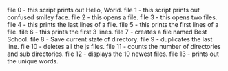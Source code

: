 file 0 - this script prints out Hello, World. file 1 - this script prints out confused smiley face. file 2 - this opens a file. file 3 - this opens two files. file 4 - this prints the last lines of a file. file 5 -  this prints the first lines of a file. file 6 - this prints the first 3 lines. file 7 - creates a file named Best School. file 8 - Save current state of directory. file 9 - duplicates the last line. file 10 - deletes all the js files. file 11 - counts the number of directories and sub directories. file 12 - displays the 10 newest files. file 13 - prints out the unique words.